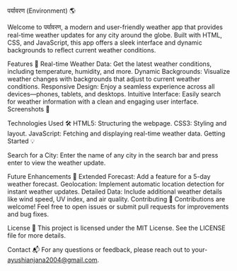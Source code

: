 पर्यावरण (Environment) 🌎


Welcome to पर्यावरण, a modern and user-friendly weather app that provides real-time weather updates for any city around the globe. Built with HTML, CSS, and JavaScript, this app offers a sleek interface and dynamic backgrounds to reflect current weather conditions.

Features 🚀
Real-time Weather Data: Get the latest weather conditions, including temperature, humidity, and more.
Dynamic Backgrounds: Visualize weather changes with backgrounds that adjust to current weather conditions.
Responsive Design: Enjoy a seamless experience across all devices—phones, tablets, and desktops.
Intuitive Interface: Easily search for weather information with a clean and engaging user interface.
Screenshots 📸

Technologies Used 🛠️
HTML5: Structuring the webpage.
CSS3: Styling and layout.
JavaScript: Fetching and displaying real-time weather data.
Getting Started 💡

Search for a City:
Enter the name of any city in the search bar and press enter to view the weather update.

Future Enhancements 🔮
Extended Forecast: Add a feature for a 5-day weather forecast.
Geolocation: Implement automatic location detection for instant weather updates.
Detailed Data: Include additional weather details like wind speed, UV index, and air quality.
Contributing 🤝
Contributions are welcome! Feel free to open issues or submit pull requests for improvements and bug fixes.

License 📄
This project is licensed under the MIT License. See the LICENSE file for more details.

Contact 📬
For any questions or feedback, please reach out to your- ayushianjana2004@gmail.com.
